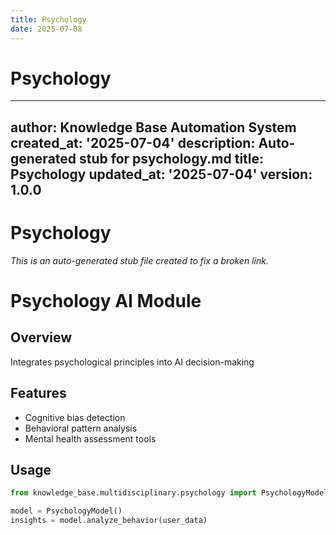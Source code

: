 ```yaml
---
title: Psychology
date: 2025-07-08
---
```


# Psychology

---
author: Knowledge Base Automation System
created_at: '2025-07-04'
description: Auto-generated stub for psychology.md
title: Psychology
updated_at: '2025-07-04'
version: 1.0.0
---

# Psychology

*This is an auto-generated stub file created to fix a broken link.*

# Psychology AI Module

## Overview
Integrates psychological principles into AI decision-making

## Features
- Cognitive bias detection
- Behavioral pattern analysis
- Mental health assessment tools

## Usage
```python
from knowledge_base.multidisciplinary.psychology import PsychologyModel

model = PsychologyModel()
insights = model.analyze_behavior(user_data)
